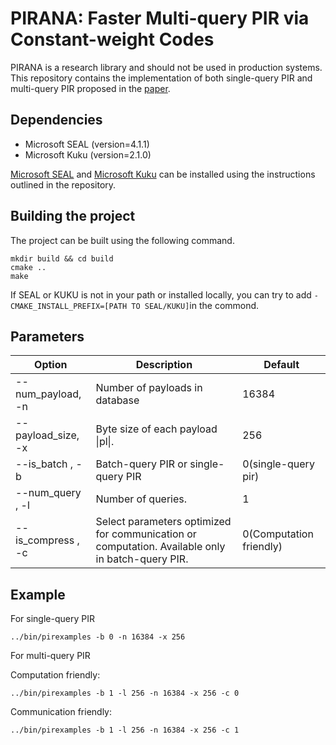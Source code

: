 # PIRANA: Faster Multi-query PIR via Constant-weight Codes

PIRANA is a research library and should not be used in production systems. 
This repository contains the implementation of both single-query PIR and multi-query PIR proposed in the [paper](https://eprint.iacr.org/2022/1401).

## Dependencies
- Microsoft SEAL (version=4.1.1)
- Microsoft Kuku (version=2.1.0)

[Microsoft SEAL](https://github.com/microsoft/SEAL) and [Microsoft Kuku](https://github.com/microsoft/Kuku) can be installed using the instructions outlined in the repository.

## Building the project
The project can be built using the following command.
```
mkdir build && cd build
cmake ..
make
```
If SEAL or KUKU is not in your path or installed locally, you can try to add `-CMAKE_INSTALL_PREFIX=[PATH TO SEAL/KUKU]`in the commond.

## Parameters
| Option             | Description                                         |Default|
|----------------------|-----------------------------------------------------|-------|
| --num_payload, -n | Number of payloads in database                      |16384|
| --payload_size, -x | Byte size of each payload \|pl\|.                   | 256|
| --is_batch    , -b | Batch-query PIR or single-query PIR     |0(single-query pir)|
| --num_query   , -l | Number of queries.                      |1|
| --is_compress , -c | Select parameters optimized for communication or computation.  Available only in batch-query PIR.     |0(Computation friendly)|


## Example
For single-query PIR
```
../bin/pirexamples -b 0 -n 16384 -x 256
```
For multi-query PIR

Computation friendly:
```
../bin/pirexamples -b 1 -l 256 -n 16384 -x 256 -c 0
```

Communication friendly:
```
../bin/pirexamples -b 1 -l 256 -n 16384 -x 256 -c 1 
```
